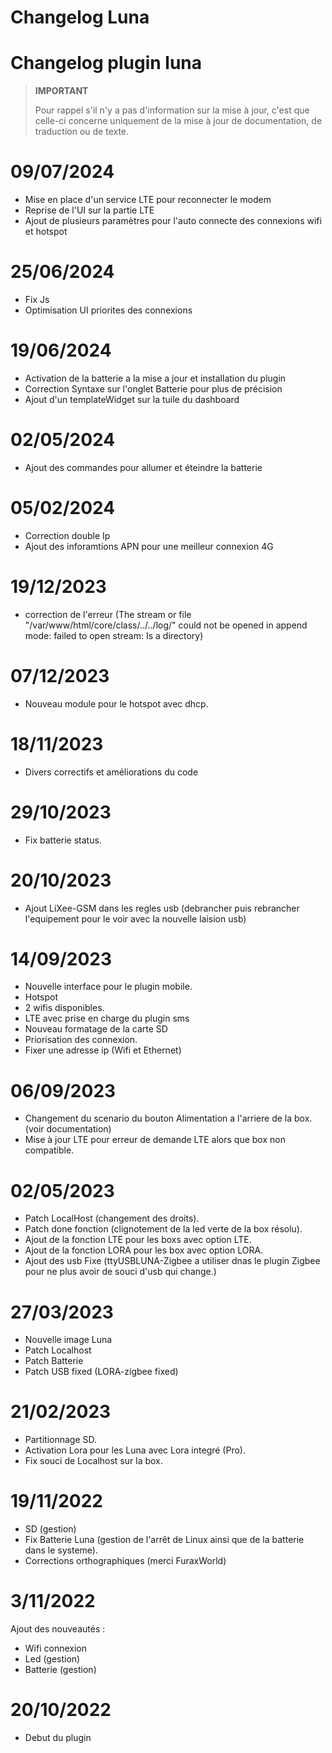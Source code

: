 # Changelog Luna

# Changelog plugin luna

>**IMPORTANT**
>
>Pour rappel s'il n'y a pas d'information sur la mise à jour, c'est que celle-ci concerne uniquement de la mise à jour de documentation, de traduction ou de texte.

# 09/07/2024

- Mise en place d'un service LTE pour reconnecter le modem
- Reprise de l'UI sur la partie LTE
- Ajout de plusieurs paramètres pour l'auto connecte des connexions wifi et hotspot

# 25/06/2024

- Fix Js
- Optimisation UI priorites des connexions


# 19/06/2024

- Activation de la batterie a la mise a jour et installation du plugin
- Correction Syntaxe sur l'onglet Batterie pour plus de précision
- Ajout d'un templateWidget sur la tuile du dashboard

# 02/05/2024

- Ajout des commandes pour allumer et éteindre la batterie

# 05/02/2024

- Correction double Ip
- Ajout des inforamtions APN pour une meilleur connexion 4G

# 19/12/2023

- correction de l'erreur (The stream or file "/var/www/html/core/class/../../log/" could not be opened in append mode: failed to open stream: Is a directory)

# 07/12/2023

- Nouveau module pour le hotspot avec dhcp.


# 18/11/2023

- Divers correctifs et améliorations du code

# 29/10/2023

- Fix batterie status.

# 20/10/2023

- Ajout LiXee-GSM dans les regles usb (debrancher puis rebrancher l'equipement pour le voir avec la nouvelle laision usb)

# 14/09/2023

- Nouvelle interface pour le plugin mobile.
- Hotspot
- 2 wifis disponibles.
- LTE avec prise en charge du plugin sms
- Nouveau formatage de la carte SD
- Priorisation des connexion.
- Fixer une adresse ip (Wifi et Ethernet)

# 06/09/2023

- Changement du scenario du bouton Alimentation a l'arriere de la box. (voir documentation)
- Mise à jour LTE pour erreur de demande LTE alors que box non compatible.

# 02/05/2023

- Patch LocalHost (changement des droits).
- Patch done fonction (clignotement de la led verte de la box résolu).
- Ajout de la fonction LTE pour les boxs avec option LTE.
- Ajout de la fonction LORA pour les box avec option LORA.
- Ajout des usb Fixe (ttyUSBLUNA-Zigbee a utiliser dnas le plugin Zigbee pour ne plus avoir de souci d'usb qui change.)

# 27/03/2023

- Nouvelle image Luna
- Patch Localhost
- Patch Batterie
- Patch USB fixed (LORA-zigbee fixed)

# 21/02/2023

- Partitionnage SD.
- Activation Lora pour les Luna avec Lora integré (Pro).
- Fix souci de Localhost sur la box.

# 19/11/2022

- SD (gestion)
- Fix Batterie Luna (gestion de l'arrêt de Linux ainsi que de la batterie dans le systeme).
- Corrections orthographiques (merci FuraxWorld)

# 3/11/2022

Ajout des nouveautés :

- Wifi connexion
- Led (gestion)
- Batterie (gestion)

# 20/10/2022

- Debut du plugin
